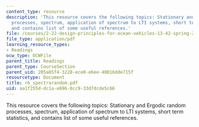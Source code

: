 ```yaml
---
content_type: resource
description: 'This resource covers the following topics: Stationary and Ergodic random
  processes, spectrum, application of spectrum to LTI systems, short term statistics,
  and contains list of some useful references.'
file: /courses/2-22-design-principles-for-ocean-vehicles-13-42-spring-2005/aa1f255ddc1ae6960cc933d7dcde5c66_r6_spectrarandom.pdf
file_type: application/pdf
learning_resource_types:
- Readings
ocw_type: OCWFile
parent_title: Readings
parent_type: CourseSection
parent_uid: 205a85f4-3228-ece0-e6ee-40016dde715f
resourcetype: Document
title: r6_spectrarandom.pdf
uid: aa1f255d-dc1a-e696-0cc9-33d7dcde5c66
---
```

This resource covers the following topics: Stationary and Ergodic random processes, spectrum, application of spectrum to LTI systems, short term statistics, and contains list of some useful references.

